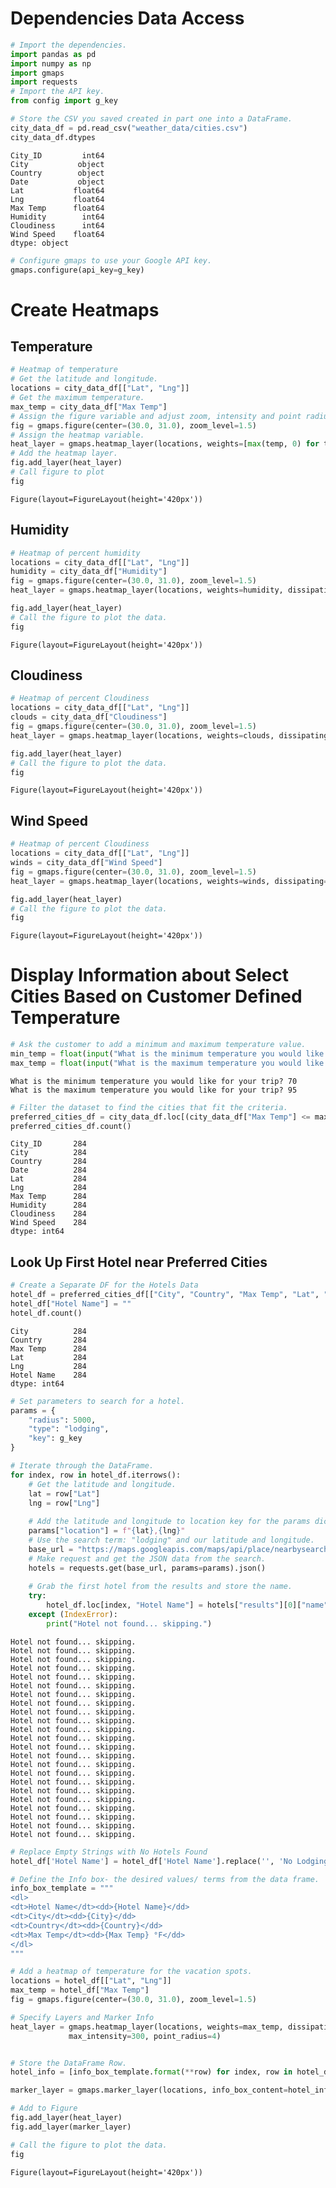 # Dependencies Data Access 


```python
# Import the dependencies.
import pandas as pd
import numpy as np
import gmaps
import requests
# Import the API key.
from config import g_key
```


```python
# Store the CSV you saved created in part one into a DataFrame.
city_data_df = pd.read_csv("weather_data/cities.csv")
city_data_df.dtypes
```




    City_ID         int64
    City           object
    Country        object
    Date           object
    Lat           float64
    Lng           float64
    Max Temp      float64
    Humidity        int64
    Cloudiness      int64
    Wind Speed    float64
    dtype: object




```python
# Configure gmaps to use your Google API key.
gmaps.configure(api_key=g_key)
```

# Create Heatmaps 

## Temperature


```python
# Heatmap of temperature
# Get the latitude and longitude.
locations = city_data_df[["Lat", "Lng"]]
# Get the maximum temperature.
max_temp = city_data_df["Max Temp"]
# Assign the figure variable and adjust zoom, intensity and point radius. Get the middle of the earth Lat and Long: (30,31).
fig = gmaps.figure(center=(30.0, 31.0), zoom_level=1.5)
# Assign the heatmap variable.
heat_layer = gmaps.heatmap_layer(locations, weights=[max(temp, 0) for temp in max_temp], dissipating=False, max_intensity=300, point_radius=4)
# Add the heatmap layer.
fig.add_layer(heat_layer)
# Call figure to plot 
fig 
```


    Figure(layout=FigureLayout(height='420px'))


## Humidity 


```python
# Heatmap of percent humidity
locations = city_data_df[["Lat", "Lng"]]
humidity = city_data_df["Humidity"]
fig = gmaps.figure(center=(30.0, 31.0), zoom_level=1.5)
heat_layer = gmaps.heatmap_layer(locations, weights=humidity, dissipating=False, max_intensity=300, point_radius=4)

fig.add_layer(heat_layer)
# Call the figure to plot the data.
fig
```


    Figure(layout=FigureLayout(height='420px'))


## Cloudiness


```python
# Heatmap of percent Cloudiness
locations = city_data_df[["Lat", "Lng"]]
clouds = city_data_df["Cloudiness"]
fig = gmaps.figure(center=(30.0, 31.0), zoom_level=1.5)
heat_layer = gmaps.heatmap_layer(locations, weights=clouds, dissipating=False, max_intensity=300, point_radius=4)

fig.add_layer(heat_layer)
# Call the figure to plot the data.
fig
```


    Figure(layout=FigureLayout(height='420px'))


## Wind Speed


```python
# Heatmap of percent Cloudiness
locations = city_data_df[["Lat", "Lng"]]
winds = city_data_df["Wind Speed"]
fig = gmaps.figure(center=(30.0, 31.0), zoom_level=1.5)
heat_layer = gmaps.heatmap_layer(locations, weights=winds, dissipating=False, max_intensity=300, point_radius=4)

fig.add_layer(heat_layer)
# Call the figure to plot the data.
fig
```


    Figure(layout=FigureLayout(height='420px'))


# Display Information about Select Cities Based on Customer Defined Temperature 


```python
# Ask the customer to add a minimum and maximum temperature value.
min_temp = float(input("What is the minimum temperature you would like for your trip? "))
max_temp = float(input("What is the maximum temperature you would like for your trip? "))
```

    What is the minimum temperature you would like for your trip? 70
    What is the maximum temperature you would like for your trip? 95
    


```python
# Filter the dataset to find the cities that fit the criteria.
preferred_cities_df = city_data_df.loc[(city_data_df["Max Temp"] <= max_temp) & (city_data_df["Max Temp"] >= min_temp)].dropna()
preferred_cities_df.count()
```




    City_ID       284
    City          284
    Country       284
    Date          284
    Lat           284
    Lng           284
    Max Temp      284
    Humidity      284
    Cloudiness    284
    Wind Speed    284
    dtype: int64



## Look Up First Hotel near Preferred Cities


```python
# Create a Separate DF for the Hotels Data
hotel_df = preferred_cities_df[["City", "Country", "Max Temp", "Lat", "Lng"]].copy()
hotel_df["Hotel Name"] = ""
hotel_df.count()
```




    City          284
    Country       284
    Max Temp      284
    Lat           284
    Lng           284
    Hotel Name    284
    dtype: int64




```python
# Set parameters to search for a hotel.
params = {
    "radius": 5000,
    "type": "lodging",
    "key": g_key
}
```


```python
# Iterate through the DataFrame.
for index, row in hotel_df.iterrows():
    # Get the latitude and longitude.
    lat = row["Lat"]
    lng = row["Lng"]
       
    # Add the latitude and longitude to location key for the params dictionary.
    params["location"] = f"{lat},{lng}"
    # Use the search term: "lodging" and our latitude and longitude.
    base_url = "https://maps.googleapis.com/maps/api/place/nearbysearch/json?"
    # Make request and get the JSON data from the search.
    hotels = requests.get(base_url, params=params).json()
    
    # Grab the first hotel from the results and store the name.
    try:
        hotel_df.loc[index, "Hotel Name"] = hotels["results"][0]["name"]
    except (IndexError):
        print("Hotel not found... skipping.")
```

    Hotel not found... skipping.
    Hotel not found... skipping.
    Hotel not found... skipping.
    Hotel not found... skipping.
    Hotel not found... skipping.
    Hotel not found... skipping.
    Hotel not found... skipping.
    Hotel not found... skipping.
    Hotel not found... skipping.
    Hotel not found... skipping.
    Hotel not found... skipping.
    Hotel not found... skipping.
    Hotel not found... skipping.
    Hotel not found... skipping.
    Hotel not found... skipping.
    Hotel not found... skipping.
    Hotel not found... skipping.
    Hotel not found... skipping.
    Hotel not found... skipping.
    Hotel not found... skipping.
    Hotel not found... skipping.
    Hotel not found... skipping.
    Hotel not found... skipping.
    


```python
# Replace Empty Strings with No Hotels Found
hotel_df['Hotel Name'] = hotel_df['Hotel Name'].replace('', 'No Lodging within 5,000 meters')
```


```python
# Define the Info box- the desired values/ terms from the data frame. 
info_box_template = """
<dl>
<dt>Hotel Name</dt><dd>{Hotel Name}</dd>
<dt>City</dt><dd>{City}</dd>
<dt>Country</dt><dd>{Country}</dd>
<dt>Max Temp</dt><dd>{Max Temp} °F</dd>
</dl>
"""
```


```python
# Add a heatmap of temperature for the vacation spots.
locations = hotel_df[["Lat", "Lng"]]
max_temp = hotel_df["Max Temp"]
fig = gmaps.figure(center=(30.0, 31.0), zoom_level=1.5)

# Specify Layers and Marker Info 
heat_layer = gmaps.heatmap_layer(locations, weights=max_temp, dissipating=False,
             max_intensity=300, point_radius=4)


# Store the DataFrame Row.
hotel_info = [info_box_template.format(**row) for index, row in hotel_df.iterrows()]

marker_layer = gmaps.marker_layer(locations, info_box_content=hotel_info)

# Add to Figure 
fig.add_layer(heat_layer)
fig.add_layer(marker_layer)

# Call the figure to plot the data.
fig

```


    Figure(layout=FigureLayout(height='420px'))

